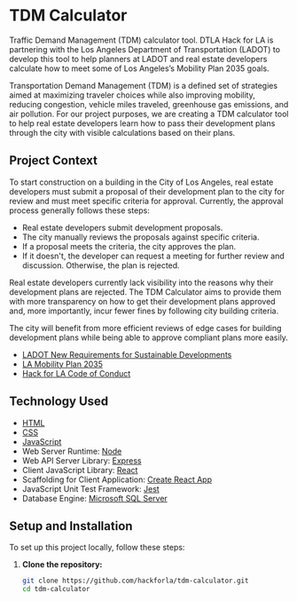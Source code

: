 # TDM Calculator

Traffic Demand Management (TDM) calculator tool. DTLA Hack for LA is partnering with the Los Angeles Department of Transportation (LADOT) to develop this tool to help planners at LADOT and real estate developers calculate how to meet some of Los Angeles’s Mobility Plan 2035 goals.

Transportation Demand Management (TDM) is a defined set of strategies aimed at maximizing traveler choices while also improving mobility, reducing congestion, vehicle miles traveled, greenhouse gas emissions, and air pollution. For our project purposes, we are creating a TDM calculator tool to help real estate developers learn how to pass their development plans through the city with visible calculations based on their plans.

## Project Context

To start construction on a building in the City of Los Angeles, real estate developers must submit a proposal of their development plan to the city for review and must meet specific criteria for approval. Currently, the approval process generally follows these steps:

- Real estate developers submit development proposals.
- The city manually reviews the proposals against specific criteria.
- If a proposal meets the criteria, the city approves the plan.
- If it doesn't, the developer can request a meeting for further review and discussion. Otherwise, the plan is rejected.

Real estate developers currently lack visibility into the reasons why their development plans are rejected. The TDM Calculator aims to provide them with more transparency on how to get their development plans approved and, more importantly, incur fewer fines by following city building criteria.

The city will benefit from more efficient reviews of edge cases for building development plans while being able to approve compliant plans more easily.

- [LADOT New Requirements for Sustainable Developments](https://ladot.lacity.org/businesses/development-review#new-requirements-for-sustainable-developments)
- [LA Mobility Plan 2035](https://planning.lacity.org/documents/policy/mobilityplnmemo.pdf)
- [Hack for LA Code of Conduct](https://github.com/hackforla/codeofconduct)

## Technology Used

- [HTML](https://developer.mozilla.org/en-US/docs/Web/HTML)
- [CSS](https://developer.mozilla.org/en-US/docs/Web/CSS)
- [JavaScript](https://developer.mozilla.org/en-US/docs/Web/JavaScript)
- Web Server Runtime: [Node](https://nodejs.org/en/)
- Web API Server Library: [Express](https://expressjs.com/)
- Client JavaScript Library: [React](https://reactjs.org/)
- Scaffolding for Client Application: [Create React App](https://facebook.github.io/create-react-app/docs/getting-started)
- JavaScript Unit Test Framework: [Jest](https://jestjs.io/)
- Database Engine: [Microsoft SQL Server](http://www.sqlservertutorial.net/)

## Setup and Installation

To set up this project locally, follow these steps:

1. **Clone the repository:**
   ```bash
   git clone https://github.com/hackforla/tdm-calculator.git
   cd tdm-calculator
